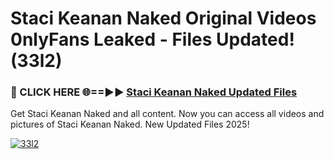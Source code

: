 # Staci Keanan Naked Original Videos 0nlyFans Leaked - Files Updated! (33l2)

<h3>🔴 CLICK HERE 🌐==►► <a href="https://tinyurl.com/up5wt9bj" rel="nofollow">Staci Keanan Naked Updated Files</a></h3>

Get Staci Keanan Naked and all content. Now you can access all videos and pictures of Staci Keanan Naked. New Updated Files 2025!

[![33l2](https://i.imgur.com/ABiUzMV.gif)](https://tinyurl.com/up5wt9bj)
